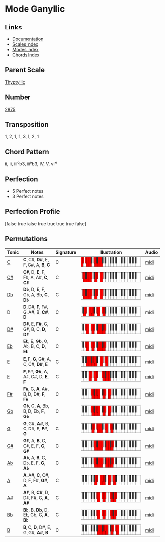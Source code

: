 # Mode Ganyllic

## Links

- [Documentation](README.md)
- [Scales Index](Scales.md)
- [Modes Index](Modes.md)
- [Chords Index](Chords.md)

## Parent Scale

[Thyptyllic](ScaleThyptyllic.md)

## Number

[2875](https://ianring.com/musictheory/scales/2875)

## Transposition

1, 2, 1, 1, 3, 1, 2, 1

## Chord Pattern

ii, ii, iii⁰b3, iii⁰b3, IV, V, vii⁰

## Perfection

- 5 Perfect notes
- 3 Perfect notes

## Perfection Profile

[false true false true true true true false]

## Permutations

| Tonic | Notes | Signature | Illustration | Audio |
|-------|-------|-----------|--------------|-------|
| [C](ModeCNaturalGanyllic.md) | **C**, C#, **D#**, E, F, G#, A, **B**, **C** | C | ![CNaturalGanyllic](ModeCNaturalGanyllic.png) | [midi](https://github.com/edipermadi/music/blob/main/docs/ModeCNaturalGanyllic.mid?raw=true) |
| [C#](ModeCSharpGanyllic.md) | **C#**, D, **E**, F, F#, A, A#, **C**, **C#** | C | ![CSharpGanyllic](ModeCSharpGanyllic.png) | [midi](https://github.com/edipermadi/music/blob/main/docs/ModeCSharpGanyllic.mid?raw=true) |
| [Db](ModeDFlatGanyllic.md) | **Db**, D, **E**, F, Gb, A, Bb, **C**, **Db** | C | ![DFlatGanyllic](ModeDFlatGanyllic.png) | [midi](https://github.com/edipermadi/music/blob/main/docs/ModeDFlatGanyllic.mid?raw=true) |
| [D](ModeDNaturalGanyllic.md) | **D**, D#, **F**, F#, G, A#, B, **C#**, **D** | C | ![DNaturalGanyllic](ModeDNaturalGanyllic.png) | [midi](https://github.com/edipermadi/music/blob/main/docs/ModeDNaturalGanyllic.mid?raw=true) |
| [D#](ModeDSharpGanyllic.md) | **D#**, E, **F#**, G, G#, B, C, **D**, **D#** | C | ![DSharpGanyllic](ModeDSharpGanyllic.png) | [midi](https://github.com/edipermadi/music/blob/main/docs/ModeDSharpGanyllic.mid?raw=true) |
| [Eb](ModeEFlatGanyllic.md) | **Eb**, E, **Gb**, G, Ab, B, C, **D**, **Eb** | C | ![EFlatGanyllic](ModeEFlatGanyllic.png) | [midi](https://github.com/edipermadi/music/blob/main/docs/ModeEFlatGanyllic.mid?raw=true) |
| [E](ModeENaturalGanyllic.md) | **E**, F, **G**, G#, A, C, C#, **D#**, **E** | C | ![ENaturalGanyllic](ModeENaturalGanyllic.png) | [midi](https://github.com/edipermadi/music/blob/main/docs/ModeENaturalGanyllic.mid?raw=true) |
| [F](ModeFNaturalGanyllic.md) | **F**, F#, **G#**, A, A#, C#, D, **E**, **F** | C | ![FNaturalGanyllic](ModeFNaturalGanyllic.png) | [midi](https://github.com/edipermadi/music/blob/main/docs/ModeFNaturalGanyllic.mid?raw=true) |
| [F#](ModeFSharpGanyllic.md) | **F#**, G, **A**, A#, B, D, D#, **F**, **F#** | C | ![FSharpGanyllic](ModeFSharpGanyllic.png) | [midi](https://github.com/edipermadi/music/blob/main/docs/ModeFSharpGanyllic.mid?raw=true) |
| [Gb](ModeGFlatGanyllic.md) | **Gb**, G, **A**, Bb, B, D, Eb, **F**, **Gb** | C | ![GFlatGanyllic](ModeGFlatGanyllic.png) | [midi](https://github.com/edipermadi/music/blob/main/docs/ModeGFlatGanyllic.mid?raw=true) |
| [G](ModeGNaturalGanyllic.md) | **G**, G#, **A#**, B, C, D#, E, **F#**, **G** | C | ![GNaturalGanyllic](ModeGNaturalGanyllic.png) | [midi](https://github.com/edipermadi/music/blob/main/docs/ModeGNaturalGanyllic.mid?raw=true) |
| [G#](ModeGSharpGanyllic.md) | **G#**, A, **B**, C, C#, E, F, **G**, **G#** | C | ![GSharpGanyllic](ModeGSharpGanyllic.png) | [midi](https://github.com/edipermadi/music/blob/main/docs/ModeGSharpGanyllic.mid?raw=true) |
| [Ab](ModeAFlatGanyllic.md) | **Ab**, A, **B**, C, Db, E, F, **G**, **Ab** | C | ![AFlatGanyllic](ModeAFlatGanyllic.png) | [midi](https://github.com/edipermadi/music/blob/main/docs/ModeAFlatGanyllic.mid?raw=true) |
| [A](ModeANaturalGanyllic.md) | **A**, A#, **C**, C#, D, F, F#, **G#**, **A** | C | ![ANaturalGanyllic](ModeANaturalGanyllic.png) | [midi](https://github.com/edipermadi/music/blob/main/docs/ModeANaturalGanyllic.mid?raw=true) |
| [A#](ModeASharpGanyllic.md) | **A#**, B, **C#**, D, D#, F#, G, **A**, **A#** | C | ![ASharpGanyllic](ModeASharpGanyllic.png) | [midi](https://github.com/edipermadi/music/blob/main/docs/ModeASharpGanyllic.mid?raw=true) |
| [Bb](ModeBFlatGanyllic.md) | **Bb**, B, **Db**, D, Eb, Gb, G, **A**, **Bb** | C | ![BFlatGanyllic](ModeBFlatGanyllic.png) | [midi](https://github.com/edipermadi/music/blob/main/docs/ModeBFlatGanyllic.mid?raw=true) |
| [B](ModeBNaturalGanyllic.md) | **B**, C, **D**, D#, E, G, G#, **A#**, **B** | C | ![BNaturalGanyllic](ModeBNaturalGanyllic.png) | [midi](https://github.com/edipermadi/music/blob/main/docs/ModeBNaturalGanyllic.mid?raw=true) |
